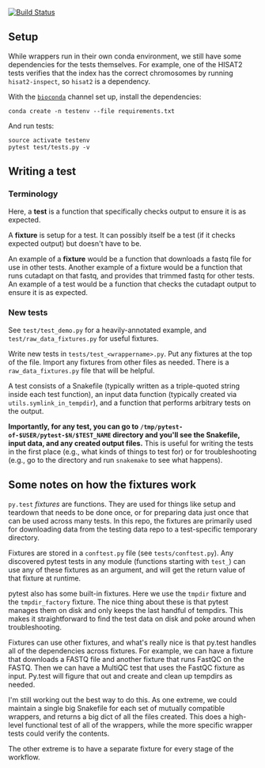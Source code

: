 [![Build Status](https://travis-ci.org/lcdb/lcdb-wrapper-tests.svg?branch=master)](https://travis-ci.org/lcdb/lcdb-wrapper-tests)

## Setup

While wrappers run in their own conda environment, we still have some
dependencies for the tests themselves. For example, one of the HISAT2 tests
verifies that the index has the correct chromosomes by running
`hisat2-inspect`, so `hisat2` is a dependency.

With the [`bioconda`](https://bioconda.github.io/) channel set up, install
the dependencies:

```
conda create -n testenv --file requirements.txt
```

And run tests:

```
source activate testenv
pytest test/tests.py -v
```

## Writing a test

### Terminology
Here, a **test** is a function that specifically checks output to ensure it is
as expected.

A **fixture** is setup for a test. It can possibly itself be a test (if it
checks expected output) but doesn't have to be.

An example of a **fixture** would be a function that downloads a fastq file for
use in other tests. Another example of a fixture would be a function that runs
cutadapt on that fastq, and provides that trimmed fastq for other tests. An
example of a test would be a function that checks the cutadapt output to ensure
it is as expected.

### New tests
See `test/test_demo.py` for a heavily-annotated example, and
`test/raw_data_fixtures.py` for useful fixtures.

Write new tests in `tests/test_<wrappername>.py`. Put any fixtures at the top
of the file. Import any fixtures from other files as needed. There is
a `raw_data_fixtures.py` file that will be helpful.

A test consists of a Snakefile (typically written as a triple-quoted string
inside each test function), an input data function (typically created via
`utils.symlink_in_tempdir`), and a function that performs arbitrary tests on
the output.

**Importantly, for any test, you can go to
`/tmp/pytest-of-$USER/pytest-$N/$TEST_NAME` directory and you'll see the
Snakefile, input data, and any created output files.** This is useful for
writing the tests in the first place (e.g., what kinds of things to test for)
or for troubleshooting (e.g., go to the directory and run `snakemake` to see
what happens).


## Some notes on how the fixtures work

`py.test` *fixtures* are functions. They are used for things like setup and
teardown that needs to be done once, or for preparing data just once that can
be used across many tests. In this repo, the fixtures are primarily used for
downloading data from the testing data repo to a test-specific temporary
directory.

Fixtures are stored in a `conftest.py` file (see `tests/conftest.py`). Any
discovered pytest tests in any module (functions starting with `test_`) can use
any of these fixtures as an argument, and will get the return value of that
fixture at runtime.

pytest also has some built-in fixtures. Here we use the `tmpdir` fixture and
the `tmpdir_factory` fixture. The nice thing about these is that pytest
manages them on disk and only keeps the last handful of tempdirs. This makes it
straightforward to find the test data on disk and poke around when
troubleshooting.

Fixtures can use other fixtures, and what's really nice is that py.test handles
all of the dependencies across fixtures. For example, we can have a fixture
that downloads a FASTQ file and another fixture that runs FastQC on the FASTQ.
Then we can have a MultiQC test that uses the FastQC fixture as input. Py.test
will figure that out and create and clean up tempdirs as needed.

I'm still working out the best way to do this. As one extreme, we could
maintain a single big Snakefile for each set of mutually compatible wrappers,
and returns a big dict of all the files created. This does a high-level
functional test of all of the wrappers, while the more specific wrapper tests
could verify the contents.

The other extreme is to have a separate fixture for every stage of the
workflow.

